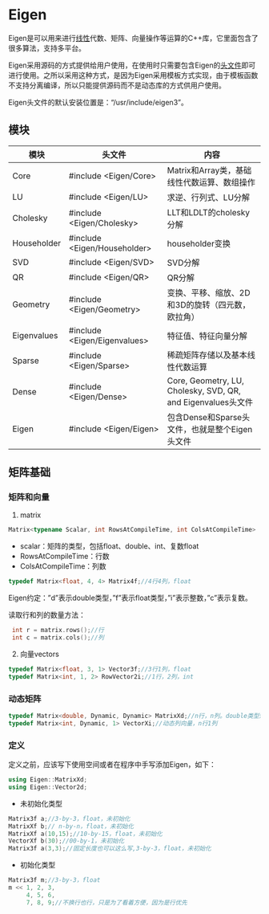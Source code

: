 # Eigen

Eigen是可以用来进行[线性](https://so.csdn.net/so/search?q=线性&spm=1001.2101.3001.7020)代数、矩阵、向量操作等运算的C++库，它里面包含了很多算法，支持多平台。

Eigen采用源码的方式提供给用户使用，在使用时只需要包含Eigen的[头文件](https://so.csdn.net/so/search?q=头文件&spm=1001.2101.3001.7020)即可进行使用。之所以采用这种方式，是因为Eigen采用模板方式实现，由于模板函数不支持分离编译，所以只能提供源码而不是动态库的方式供用户使用。

Eigen头文件的默认安装位置是：“/usr/include/eigen3”。

## 模块

| 模块        | 头文件                       | 内容                                                         |
| ----------- | ---------------------------- | ------------------------------------------------------------ |
| Core        | #include <Eigen/Core>        | Matrix和Array类，基础线性代数运算、数组操作                  |
| LU          | #include <Eigen/LU>          | 求逆、行列式、LU分解                                         |
| Cholesky    | #include <Eigen/Cholesky>    | LLT和LDLT的cholesky分解                                      |
| Householder | #include <Eigen/Householder> | householder变换                                              |
| SVD         | #include <Eigen/SVD>         | SVD分解                                                      |
| QR          | #include <Eigen/QR>          | QR分解                                                       |
| Geometry    | #include <Eigen/Geometry>    | 变换、平移、缩放、2D和3D的旋转（四元数，欧拉角）             |
| Eigenvalues | #include <Eigen/Eigenvalues> | 特征值、特征向量分解                                         |
| Sparse      | #include <Eigen/Sparse>      | 稀疏矩阵存储以及基本线性代数运算                             |
| Dense       | #include <Eigen/Dense>       | Core, Geometry, LU, Cholesky, SVD, QR, and Eigenvalues头文件 |
| Eigen       | #include <Eigen/Eigen>       | 包含Dense和Sparse头文件，也就是整个Eigen头文件               |

## 矩阵基础

### 矩阵和向量

1. matrix

```cpp
Matrix<typename Scalar, int RowsAtCompileTime, int ColsAtCompileTime>
```

- scalar：矩阵的类型，包括float、double、int、复数float
- RowsAtCompileTime：行数
- ColsAtCompileTime：列数

```cpp
typedef Matrix<float, 4, 4> Matrix4f;//4行4列，float
```

Eigen约定：”d”表示double类型，”f”表示float类型，”i”表示整数，”c”表示复数。

读取行和列的数量方法：

```cpp
 int r = matrix.rows();//行
 int c = matrix.cols();//列
```

2. 向量vectors

```cpp
typedef Matrix<float, 3, 1> Vector3f;//3行1列，float
typedef Matrix<int, 1, 2> RowVector2i;//1行，2列，int
```

### 动态矩阵

```cpp
typedef Matrix<double, Dynamic, Dynamic> MatrixXd;//n行，n列。double类型矩阵。
typedef Matrix<int, Dynamic, 1> VectorXi;//动态列向量，n行1列
```

### 定义

定义之前，应该写下使用空间或者在程序中手写添加Eigen，如下：

```cpp
using Eigen::MatrixXd;
using Eigen::Vector2d;
```

- 未初始化类型

```cpp
Matrix3f a;//3-by-3，float，未初始化
MatrixXf b;// n-by-n，float，未初始化
MatrixXf a(10,15);//10-by-15，float，未初始化
VectorXf b(30);//00-by-1，未初始化
Matrix3f a(3,3);//固定长度也可以这么写,3-by-3，float，未初始化
```

- 初始化类型

```cpp
Matrix3f m;//3-by-3，float
m << 1, 2, 3,
     4, 5, 6,
     7, 8, 9;//不换行也行，只是为了看着方便，因为是行优先
```

